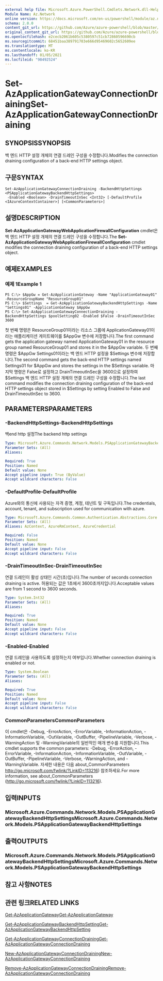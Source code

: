 ```yaml
---
external help file: Microsoft.Azure.PowerShell.Cmdlets.Network.dll-Help.xml
Module Name: Az.Network
online version: https://docs.microsoft.com/en-us/powershell/module/az.network/set-azapplicationgatewayconnectiondraining
schema: 2.0.0
content_git_url: https://github.com/Azure/azure-powershell/blob/master/src/Network/Network/help/Set-AzApplicationGatewayConnectionDraining.md
original_content_git_url: https://github.com/Azure/azure-powershell/blob/master/src/Network/Network/help/Set-AzApplicationGatewayConnectionDraining.md
ms.openlocfilehash: e2cecb2061b605c5380597c51cb72860596690cb
ms.sourcegitcommit: 68451baa389791703e666d95469602c5652609ee
ms.translationtype: MT
ms.contentlocale: ko-KR
ms.lasthandoff: 01/05/2021
ms.locfileid: "98492524"
---
```

# <span data-ttu-id="ddc01-101">Set-AzApplicationGatewayConnectionDraining</span><span class="sxs-lookup"><span data-stu-id="ddc01-101">Set-AzApplicationGatewayConnectionDraining</span></span>

## <span data-ttu-id="ddc01-102">SYNOPSIS</span><span class="sxs-lookup"><span data-stu-id="ddc01-102">SYNOPSIS</span></span>
<span data-ttu-id="ddc01-103">백 엔드 HTTP 설정 개체의 연결 드레인 구성을 수정합니다.</span><span class="sxs-lookup"><span data-stu-id="ddc01-103">Modifies the connection draining configuration of a back-end HTTP settings object.</span></span>

## <span data-ttu-id="ddc01-104">구문</span><span class="sxs-lookup"><span data-stu-id="ddc01-104">SYNTAX</span></span>

```
Set-AzApplicationGatewayConnectionDraining -BackendHttpSettings <PSApplicationGatewayBackendHttpSettings>
 -Enabled <Boolean> -DrainTimeoutInSec <Int32> [-DefaultProfile <IAzureContextContainer>] [<CommonParameters>]
```

## <span data-ttu-id="ddc01-105">설명</span><span class="sxs-lookup"><span data-stu-id="ddc01-105">DESCRIPTION</span></span>
<span data-ttu-id="ddc01-106">**Set-AzApplicationGatewayWebApplicationFirewallConfiguration** cmdlet은 백 엔드 HTTP 설정 개체의 연결 드레인 구성을 수정합니다.</span><span class="sxs-lookup"><span data-stu-id="ddc01-106">The **Set-AzApplicationGatewayWebApplicationFirewallConfiguration** cmdlet modifies the connection draining configuration of a back-end HTTP settings object.</span></span>

## <span data-ttu-id="ddc01-107">예제</span><span class="sxs-lookup"><span data-stu-id="ddc01-107">EXAMPLES</span></span>

### <span data-ttu-id="ddc01-108">예제 1</span><span class="sxs-lookup"><span data-stu-id="ddc01-108">Example 1</span></span>
```
PS C:\> $AppGw = Get-AzApplicationGateway -Name "ApplicationGateway01" -ResourceGroupName "ResourceGroup01"
PS C:\> $Settings  = Get-AzApplicationGatewayBackendHttpSettings -Name "Settings01" -ApplicationGateway $AppGw
PS C:\> Set-AzApplicationGatewayConnectionDraining -BackendHttpSettings $poolSetting02 -Enabled $False -DrainTimeoutInSec 3600
```

<span data-ttu-id="ddc01-109">첫 번째 명령은 ResourceGroup01이라는 리소스 그룹에 ApplicationGateway01이라는 애플리케이션 게이트웨이를 $AppGw 변수에 저장합니다.</span><span class="sxs-lookup"><span data-stu-id="ddc01-109">The first command gets the application gateway named ApplicationGateway01 in the resource group named ResourceGroup01 and stores it in the $AppGw variable.</span></span>
<span data-ttu-id="ddc01-110">두 번째 명령은 $AppGw Settings01이라는 백 엔드 HTTP 설정을 $Settings 변수에 저장합니다.</span><span class="sxs-lookup"><span data-stu-id="ddc01-110">The second command gets the back-end HTTP settings named Settings01 for $AppGw and stores the settings in the $Settings variable.</span></span>
<span data-ttu-id="ddc01-111">마지막 명령은 False로 설정하고 DrainTimeoutInSec을 3600으로 설정하여 $Settings 백 엔드 HTTP 설정 개체의 연결 드레인 구성을 수정합니다.</span><span class="sxs-lookup"><span data-stu-id="ddc01-111">The last command modifies the connection draining configuration of the back-end HTTP settings object stored in $Settings by setting Enabled to False and DrainTimeoutInSec to 3600.</span></span>

## <span data-ttu-id="ddc01-112">PARAMETERS</span><span class="sxs-lookup"><span data-stu-id="ddc01-112">PARAMETERS</span></span>

### <span data-ttu-id="ddc01-113">-BackendHttpSettings</span><span class="sxs-lookup"><span data-stu-id="ddc01-113">-BackendHttpSettings</span></span>
<span data-ttu-id="ddc01-114">백end http 설정</span><span class="sxs-lookup"><span data-stu-id="ddc01-114">The backend http settings</span></span>

```yaml
Type: Microsoft.Azure.Commands.Network.Models.PSApplicationGatewayBackendHttpSettings
Parameter Sets: (All)
Aliases:

Required: True
Position: Named
Default value: None
Accept pipeline input: True (ByValue)
Accept wildcard characters: False
```

### <span data-ttu-id="ddc01-115">-DefaultProfile</span><span class="sxs-lookup"><span data-stu-id="ddc01-115">-DefaultProfile</span></span>
<span data-ttu-id="ddc01-116">Azure와의 통신에 사용되는 자격 증명, 계정, 테넌트 및 구독입니다.</span><span class="sxs-lookup"><span data-stu-id="ddc01-116">The credentials, account, tenant, and subscription used for communication with azure.</span></span>

```yaml
Type: Microsoft.Azure.Commands.Common.Authentication.Abstractions.Core.IAzureContextContainer
Parameter Sets: (All)
Aliases: AzContext, AzureRmContext, AzureCredential

Required: False
Position: Named
Default value: None
Accept pipeline input: False
Accept wildcard characters: False
```

### <span data-ttu-id="ddc01-117">-DrainTimeoutInSec</span><span class="sxs-lookup"><span data-stu-id="ddc01-117">-DrainTimeoutInSec</span></span>
<span data-ttu-id="ddc01-118">연결 드레인이 활성 상태인 시간(초)입니다.</span><span class="sxs-lookup"><span data-stu-id="ddc01-118">The number of seconds connection draining is active.</span></span>
<span data-ttu-id="ddc01-119">허용되는 값은 1초에서 3600초까지입니다.</span><span class="sxs-lookup"><span data-stu-id="ddc01-119">Acceptable values are from 1 second to 3600 seconds.</span></span>

```yaml
Type: System.Int32
Parameter Sets: (All)
Aliases:

Required: True
Position: Named
Default value: None
Accept pipeline input: False
Accept wildcard characters: False
```

### <span data-ttu-id="ddc01-120">-Enabled</span><span class="sxs-lookup"><span data-stu-id="ddc01-120">-Enabled</span></span>
<span data-ttu-id="ddc01-121">연결 드레인을 사용하도록 설정하는지 여부입니다.</span><span class="sxs-lookup"><span data-stu-id="ddc01-121">Whether connection draining is enabled or not.</span></span>

```yaml
Type: System.Boolean
Parameter Sets: (All)
Aliases:

Required: True
Position: Named
Default value: None
Accept pipeline input: False
Accept wildcard characters: False
```

### <span data-ttu-id="ddc01-122">CommonParameters</span><span class="sxs-lookup"><span data-stu-id="ddc01-122">CommonParameters</span></span>
<span data-ttu-id="ddc01-123">이 cmdlet은 -Debug, -ErrorAction, -ErrorVariable, -InformationAction, -InformationVariable, -OutVariable, -OutBuffer, -PipelineVariable, -Verbose, -WarningAction 및 -WarningVariable의 일반적인 매개 변수를 지원합니다.</span><span class="sxs-lookup"><span data-stu-id="ddc01-123">This cmdlet supports the common parameters: -Debug, -ErrorAction, -ErrorVariable, -InformationAction, -InformationVariable, -OutVariable, -OutBuffer, -PipelineVariable, -Verbose, -WarningAction, and -WarningVariable.</span></span> <span data-ttu-id="ddc01-124">자세한 내용은 다음 about_CommonParameters http://go.microsoft.com/fwlink/?LinkID=113216) 참조하세요.</span><span class="sxs-lookup"><span data-stu-id="ddc01-124">For more information, see about_CommonParameters (http://go.microsoft.com/fwlink/?LinkID=113216).</span></span>

## <span data-ttu-id="ddc01-125">입력</span><span class="sxs-lookup"><span data-stu-id="ddc01-125">INPUTS</span></span>

### <span data-ttu-id="ddc01-126">Microsoft.Azure.Commands.Network.Models.PSApplicationGatewayBackendHttpSettings</span><span class="sxs-lookup"><span data-stu-id="ddc01-126">Microsoft.Azure.Commands.Network.Models.PSApplicationGatewayBackendHttpSettings</span></span>

## <span data-ttu-id="ddc01-127">출력</span><span class="sxs-lookup"><span data-stu-id="ddc01-127">OUTPUTS</span></span>

### <span data-ttu-id="ddc01-128">Microsoft.Azure.Commands.Network.Models.PSApplicationGatewayBackendHttpSettings</span><span class="sxs-lookup"><span data-stu-id="ddc01-128">Microsoft.Azure.Commands.Network.Models.PSApplicationGatewayBackendHttpSettings</span></span>

## <span data-ttu-id="ddc01-129">참고 사항</span><span class="sxs-lookup"><span data-stu-id="ddc01-129">NOTES</span></span>

## <span data-ttu-id="ddc01-130">관련 링크</span><span class="sxs-lookup"><span data-stu-id="ddc01-130">RELATED LINKS</span></span>

[<span data-ttu-id="ddc01-131">Get-AzApplicationGateway</span><span class="sxs-lookup"><span data-stu-id="ddc01-131">Get-AzApplicationGateway</span></span>](./Get-AzApplicationGateway.md)

[<span data-ttu-id="ddc01-132">Get-AzApplicationGatewayBackendHttpSetting</span><span class="sxs-lookup"><span data-stu-id="ddc01-132">Get-AzApplicationGatewayBackendHttpSetting</span></span>](./Get-AzApplicationGatewayBackendHttpSetting.md)

[<span data-ttu-id="ddc01-133">Get-AzApplicationGatewayConnectionDraining</span><span class="sxs-lookup"><span data-stu-id="ddc01-133">Get-AzApplicationGatewayConnectionDraining</span></span>](./Get-AzApplicationGatewayConnectionDraining.md)

[<span data-ttu-id="ddc01-134">New-AzApplicationGatewayConnectionDraining</span><span class="sxs-lookup"><span data-stu-id="ddc01-134">New-AzApplicationGatewayConnectionDraining</span></span>](./New-AzApplicationGatewayConnectionDraining.md)

[<span data-ttu-id="ddc01-135">Remove-AzApplicationGatewayConnectionDraining</span><span class="sxs-lookup"><span data-stu-id="ddc01-135">Remove-AzApplicationGatewayConnectionDraining</span></span>](./Remove-AzApplicationGatewayConnectionDraining.md)

